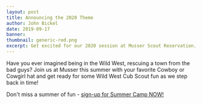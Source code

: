 ```yaml
---
layout: post
title: Announcing the 2020 Theme
author: John Bickel
date: 2019-09-17
banner: 
thumbnail: generic-red.png
excerpt: Get excited for our 2020 session at Musser Scout Reservation. Are you ready to explore...
---
```


Have you ever imagined being in the Wild West, rescuing a town from the bad guys? Join us at Musser this summer with your favorite Cowboy or Cowgirl hat and get ready for some Wild West Cub Scout fun as we step back in time!

Don't miss a summer of fun - [sign-up for Summer Camp NOW!](/summer/register)
